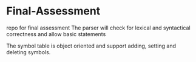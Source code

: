 # Final-Assessment
repo for final assessment
The parser will check for lexical and syntactical correctness and allow basic statements

The symbol table is object oriented and support adding, setting and deleting symbols. 

